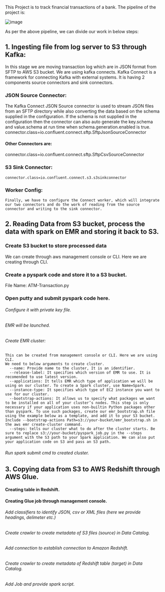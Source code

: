 This Project is to track financial transactions of a bank.
The pipeline of the project is:	 

![image](https://user-images.githubusercontent.com/40576094/138065098-67c884f9-0993-4d3f-805d-a44a10c0db90.png)

As per the above pipeline, we can divide our work in below steps:
## 1. Ingesting file from log server to S3 through Kafka:
  In this stage we are moving transaction log which are in JSON format from SFTP to AWS S3 bucket.
  We are using kafka connects. Kafka Connect is a framework for connecting Kafka with external systems. It is having 2 components source connectors and sink connectors.
  ### JSON Source Connector:
  The Kafka Connect JSON Source connector is used to stream JSON files from an SFTP directory while also converting the data based on the schema supplied in the configuration. If the schema is not supplied in the configuration then the connector can also auto generate the key.schema and value.schema at run time when schema.generation.enabled is true.
    connector.class=io.confluent.connect.sftp.SftpJsonSourceConnector
  #### Other Connectors are:
  connector.class=io.confluent.connect.sftp.SftpCsvSourceConnector
  ### S3 Sink Connector:
    connector.class=io.confluent.connect.s3.s3sinkconnector
  ### Worker Config:
    Finally, we have to configure the Connect worker, which will integrate our two connectors and do the work of reading from the source connector and writing to the sink connector.
  
  
## 2. Reading Data from S3 bucket, process the data with spark on EMR and storing it back to S3.
  ### Create S3 bucket to store processed data
  We can create through aws management console or CLI. Here we are creating through CLI.
  
  ### Create a pyspark code and store it to a S3 bucket.
  File Name: ATM-Transaction.py
  
  ### Open putty and submit pyspark code here.
  ###### Configure it with private key file.
  ###### EMR will be launched.
  ###### Create EMR cluster:
    This can be created from management console or CLI. Here we are using CLI.
    We need to below arguments to create cluster.
      --name: Provide name to the cluster, It is an identifier.
      --release-label: It specifies which version of EMR to use. It is recomended to use latest version.
      --applications: It tells EMR which type of application we will be using on our cluster. To create a Spark cluster, use Name=Spark.
      --instance-type: It specifies which type of EC2 instance you want to use for our cluster.
      --bootstrap-actions: It allows us to specify what packages we want to be installed on all of your cluster’s nodes. This step is only necessary if your application uses non-builtin Python packages other than pyspark. To use such packages, create our emr_bootstrap.sh file using the example below as a template, and add it to your S3 bucket. Include --bootstrap-actions Path=s3://your-bucket/emr_bootstrap.sh in the aws emr create-cluster command.
      --steps: tells our cluster what to do after the cluster starts. Be sure to replace s3://your-bucket/pyspark_job.py in the --steps argument with the S3 path to your Spark application. We can also put your application code on S3 and pass an S3 path.
  ###### Run spark submit cmd to created cluster.

## 3. Copying data from S3 to AWS Redshift through AWS Glue. 
#### Creating table in Redshift.
#### Creating Glue job through management console.
  ###### Add classifiers to identify JSON, csv or XML files (here we provide headings, delimeter etc.)
  ###### Create crawler to create metadata of S3 files (source) in Data Catalog.
  ###### Add connection to establish connection to Amazon Redshift.
  ###### Create crawler to create metadata of Redshift table (target) in Data Catalog.
  ###### Add Job and provide spark script.
